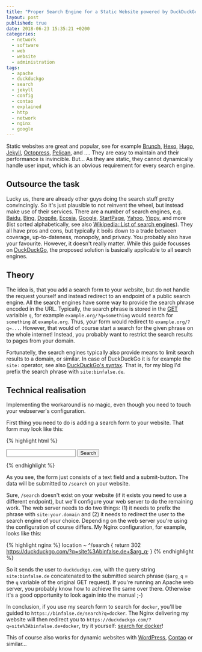 ```yaml
---
title: "Proper Search Engine for a Static Website powered by DuckDuckGo (and similar)"
layout: post
published: true
date: 2018-06-23 15:35:21 +0200
categories:
  - network
  - software
  - web
  - website
  - administration
tags:
  - apache
  - duckduckgo
  - search
  - jekyll
  - config
  - contao
  - explained
  - http
  - network
  - nginx
  - google
---
```


Static websites are great and popular, see for example
[Brunch](http://brunch.io/),
[Hexo](https://hexo.io/),
[Hugo](https://gohugo.io/),
[Jekyll](https://jekyllrb.com/),
[Octopress](http://octopress.org/),
[Pelican](https://blog.getpelican.com/),
and ....
They are easy to maintain and their performance is invincible.
But... As they are static, they cannot dynamically handle user input, which is an obvious requirement for every search engine.


## Outsource the task

Lucky us, there are already other guys doing the search stuff pretty convincingly.
So it's just plausible to not reinvent the wheel, but instead make use of their services.
There are a number of search engines, e.g.
[Baidu](https://www.baidu.com/),
[Bing](https://www.bing.com/),
[Dogpile](https://www.dogpile.com/),
[Ecosia](https://www.ecosia.org/),
[Google](https://www.google.com/),
[StartPage](https://www.startpage.com/),
[Yahoo](https://www.yahoo.com/),
[Yippy](https://www.yippy.com/), and more (list sorted alphabetically, see also [Wikipedia::List of search engines](https://en.wikipedia.org/wiki/List_of_search_engines)).
They all have pros and cons, but typically it boils down to a trade between coverage, up-to-dateness, monopoly, and privacy.
You probably also have your favourite.
However, it doesn't really matter.
While this guide focusses on [DuckDuckGo](https://duckduckgo.com/), the proposed solution is basically applicable to all search engines.


## Theory

The idea is, that you add a search form to your website, but do not handle the request yourself and instead redirect to an endpoint of a public search engine.
All the search engines have some way to provide the search phrase encoded in the URL.
Typically, the search phrase is stored in the [GET](https://www.w3schools.com/tags/ref_httpmethods.asp) varialble `q`, for example `example.org/?q=something` would search for `something` at `example.org`.
Thus, your form would redirect to `example.org/?q=...`.
However, that would of course start a search for the given phrase on the whole internet!
Instead, you probably want to restrict the search results to pages from your domain.

Fortunatelly, the search engines typically also provide means to limit search results to a domain, or similar.
In case of DuckDuckGo it is for example the `site:` operator, see also [DuckDuckGo's syntax](https://duck.co/help/results/syntax).
That is, for my blog I'd prefix the search phrase with `site:binfalse.de`.





## Technical realisation

Implementing the workaround is no magic, even though you need to touch your webserver's configuration.

First thing you need to do is adding a search form to your website.
That form may look like this:


{% highlight html %}
<form action="/search" method="get">
     <input name="q" type="text" />
     <button type="submit">Search</button>
</form>
{% endhighlight %}

As you see, the form just consists of a text field and a submit-button.
The data will be submitted to `/search` on your website.

Sure, `/search` doesn't exist on your website (if it exists you need to use a different endpoint), but we'll configure your web server to do the remaining work.
The web server needs to do two things: (1) it needs to prefix the phrase with `site:your.domain` and (2) it needs to redirect the user to the search engine of your choice.
Depending on the web server you're using the configuration of course differs.
My Nginx configuration, for example, looks like this:


{% highlight nginx %}
location ~ ^/search {
    return 302 https://duckduckgo.com/?q=site%3Abinfalse.de+$arg_q;
}
{% endhighlight %}

So it sends the user to `duckduckgo.com`, with the query string `site:binfalse.de` concatenated to the submitted search phrase (`$arg_q` = the `q` variable of the original GET request).
If you're running an Apache web server, you probably know how to achieve the same over there.
Otherwise it's a good opportunity to look again into the manual ;-)

In conclusion, if you use my search form to search for `docker`, you'll be guided to `https://binfalse.de/search?q=docker`.
The Nginx delivering my website will then redirect you to `https://duckduckgo.com/?q=site%3Abinfalse.de+docker`, try it yourself:
[search for docker](/search?q=docker)!

This of course also works for dynamic websites with [WordPress](https://wordpress.org/), [Contao](https://contao.org/en/) or similar...
